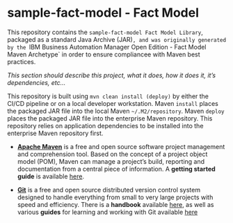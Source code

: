 # sample-fact-model - Fact Model
This repository contains the `sample-fact-model Fact Model Library`, packaged as a standard Java Archive (JAR)`, and was originally generated by the `IBM Business Automation Manager Open Edition - Fact Model Maven Archetype` in order to ensure compliancee with Maven best practices. 

*This section should describe this project, what it does, how it does it, it’s dependencies, etc…*

This repository is built using `mvn clean install (deploy)` by either the CI/CD pipeline or on a local developer workstation.  Maven `install` places the packaged JAR file into the local Maven `~/.M2/repository`.  Maven `deploy` places the packaged JAR file into the enterprise Maven repository.  This repository relies on application dependencies to be installed into the enterprise Maven repository first.  

- [**Apache Maven**](https://maven.apache.org/) is a free and open source software project management and comprehension tool. Based on  the concept of a project object model (POM), Maven can manage a project’s build, reporting and documentation from a central piece of  information. A **getting started guide** is available [here](http://maven.apache.org/guides/getting-started/).

- [**Git**](https://git-scm.com//) is a free and open source distributed version control system designed to handle everything from small to very large projects with speed and efficiency. There is a **handbook** available [here](https://guides.github.com/introduction/git-handbook/), as well as various **guides** for learning and working with Git available [here](https://guides.github.com/)


